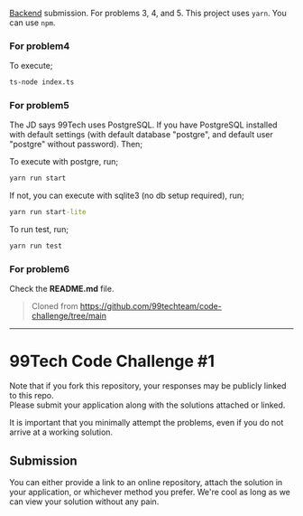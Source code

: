 [Backend](https://99tech.notion.site/8dafab98dfaa4365ae7b60ccf8f9b40e?v=76218a75eb3b411fb048a3552d3ed236&pvs=4) submission. For problems 3, 4, and 5. This project uses `yarn`. You can use `npm`.

### For problem4
To execute;
```cmd
ts-node index.ts
```

### For problem5

The JD says 99Tech uses PostgreSQL. If you have PostgreSQL installed with default settings (with default database "postgre", and default user "postgre" without password). Then;

To execute with postgre, run;

```cmd
yarn run start
```

If not, you can execute with sqlite3 (no db setup required), run;

```cmd
yarn run start-lite
```

To run test, run;

```cmd
yarn run test
```

### For problem6
Check the **README.md** file.

> Cloned from https://github.com/99techteam/code-challenge/tree/main

---

# 99Tech Code Challenge #1

Note that if you fork this repository, your responses may be publicly linked to this repo.  
Please submit your application along with the solutions attached or linked.

It is important that you minimally attempt the problems, even if you do not arrive at a working solution.

## Submission

You can either provide a link to an online repository, attach the solution in your application, or whichever method you prefer.
We're cool as long as we can view your solution without any pain.
